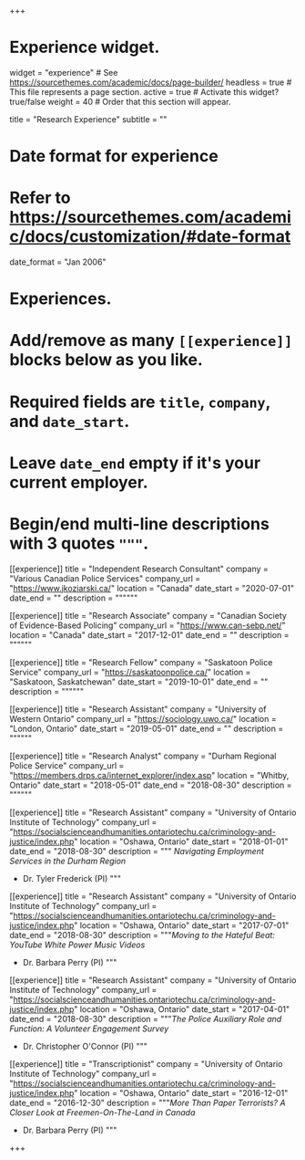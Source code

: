+++
# Experience widget.
widget = "experience"  # See https://sourcethemes.com/academic/docs/page-builder/
headless = true  # This file represents a page section.
active = true  # Activate this widget? true/false
weight = 40  # Order that this section will appear.

title = "Research Experience"
subtitle = ""

# Date format for experience
#   Refer to https://sourcethemes.com/academic/docs/customization/#date-format
date_format = "Jan 2006"

# Experiences.
#   Add/remove as many `[[experience]]` blocks below as you like.
#   Required fields are `title`, `company`, and `date_start`.
#   Leave `date_end` empty if it's your current employer.
#   Begin/end multi-line descriptions with 3 quotes `"""`.
 [[experience]]
  title = "Independent Research Consultant"
  company = "Various Canadian Police Services"
  company_url = "https://www.jkoziarski.ca/"
  location = "Canada"
  date_start = "2020-07-01"
  date_end = ""
  description = """"""

[[experience]]
  title = "Research Associate"
  company = "Canadian Society of Evidence-Based Policing"
  company_url = "https://www.can-sebp.net/"
  location = "Canada"
  date_start = "2017-12-01"
  date_end = ""
  description = """"""
  
[[experience]]
  title = "Research Fellow"
  company = "Saskatoon Police Service"
  company_url = "https://saskatoonpolice.ca/"
  location = "Saskatoon, Saskatchewan"
  date_start = "2019-10-01"
  date_end = ""
  description = """"""
  
[[experience]]
  title = "Research Assistant"
  company = "University of Western Ontario"
  company_url = "https://sociology.uwo.ca/"
  location = "London, Ontario"
  date_start = "2019-05-01"
  date_end = ""
  description = """"""
  
 [[experience]]
  title = "Research Analyst"
  company = "Durham Regional Police Service"
  company_url = "https://members.drps.ca/internet_explorer/index.asp"
  location = "Whitby, Ontario"
  date_start = "2018-05-01"
  date_end = "2018-08-30"
  description = """"""
  
[[experience]]
  title = "Research Assistant"
  company = "University of Ontario Institute of Technology"
  company_url = "https://socialscienceandhumanities.ontariotechu.ca/criminology-and-justice/index.php"
  location = "Oshawa, Ontario"
  date_start = "2018-01-01"
  date_end = "2018-08-30"
  description = """ *Navigating Employment Services in the Durham Region* 
  * Dr. Tyler Frederick (PI)
  """
  
[[experience]]
  title = "Research Assistant"
  company = "University of Ontario Institute of Technology"
  company_url = "https://socialscienceandhumanities.ontariotechu.ca/criminology-and-justice/index.php"
  location = "Oshawa, Ontario"
  date_start = "2017-07-01"
  date_end = "2018-08-30"
  description = """*Moving to the Hateful Beat: YouTube White Power Music Videos* 
  * Dr. Barbara Perry (PI)
  """
  
[[experience]]
  title = "Research Assistant"
  company = "University of Ontario Institute of Technology"
  company_url = "https://socialscienceandhumanities.ontariotechu.ca/criminology-and-justice/index.php"
  location = "Oshawa, Ontario"
  date_start = "2017-04-01"
  date_end = "2018-08-30"
  description = """*The Police Auxiliary Role and Function: A Volunteer Engagement Survey* 
  * Dr. Christopher O'Connor (PI)
  """
  
[[experience]]
  title = "Transcriptionist"
  company = "University of Ontario Institute of Technology"
  company_url = "https://socialscienceandhumanities.ontariotechu.ca/criminology-and-justice/index.php"
  location = "Oshawa, Ontario"
  date_start = "2016-12-01"
  date_end = "2016-12-30"
  description = """*More Than Paper Terrorists? A Closer Look at Freemen-On-The-Land in Canada* 
  * Dr. Barbara Perry (PI)
  """

+++
